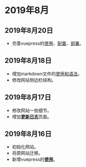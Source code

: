 # 2019年8月

## 2019年8月20日
+ 完善vuepress的[使用](/vuepress/vuepress的使用.html)、[配置](/vuepress/vuepress的配置.html)、[部署](/vuepress/vuepress的部署.html)。

## 2019年8月18日
+ 增加markdown文件的[使用和语法](/markdown)。
+ 修改网站侧边栏结构。

## 2019年8月17日

+ 修改网站一些细节。
+ 增加[**更新日志**](/changelog)页面。

## 2019年8月16日

+ 初始化网站。
+ 将原网站迁移。
+ 新增vuepress的[**使用**](/vuepress)。

